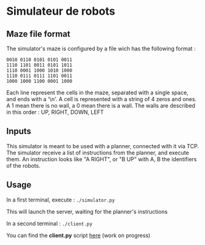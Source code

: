 # Simulateur de robots

## Maze file format

The simulator's maze is configured by a file wich has the following format :

```
0010 0110 0101 0101 0011
1110 1101 0011 0101 1011
1110 0001 1000 1010 1000
1110 0111 0111 1101 0011
1000 1000 1100 0001 1000
```


Each line represent the cells in the maze, separated with a single space,
and ends with a '\n'.
A cell is represented with a string of 4 zeros and ones. A 1 mean there is no wall,
a 0 mean there is a wall.
The walls are described in this order : UP, RIGHT, DOWN, LEFT


## Inputs

This simulator is meant to be used with a planner, connected with it via TCP.
The simulator receive a list of instructions from the planner, and execute them.
An instruction looks like "A RIGHT", or "B UP" with A, B the identifiers of the robots.


## Usage

In a first terminal, execute :
`./simulator.py`

This will launch the server, waiting for the planner's instructions

In a second terminal :
`./client.py`

You can find the **client.py** script [here](https://github.com/LoicGoulefert/Planificateur-robot-lego) (work on progress)


